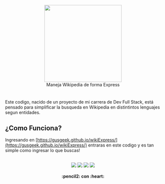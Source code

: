 
<p align="center">
<img src="https://raw.githubusercontent.com/gusgeek/wikiExpress/main/logo.png" width="250">
  <br>
  Maneja Wikipedia de forma Express
</p>

# 
Este codigo, nacido de un proyecto de mi carrera de Dev Full Stack, está pensado para simplificar la busqueda en Wikipedia en distintintos lenguajes segun entidades.

## ¿Como Funciona?

Ingresando en [https://gusgeek.github.io/wikiExpress/](https://gusgeek.github.io/wikiExpress/) entraras en este codigo y es tan simple como ingresar lo que buscas!
<br><br>
<p align="center">
    <img src="https://img.shields.io/github/downloads/gusgeek/wikiExpress/total">  
    <img src="https://img.shields.io/github/v/release/gusgeek/wikiExpress">  
    <img src="https://img.shields.io/github/release-date/gusgeek/wikiExpress">  
    <img src="https://img.shields.io/github/languages/code-size/wikiExpress/phpDolar">
  <br><br>
  <strong>:pencil2: con :heart:</strong>
</p>



